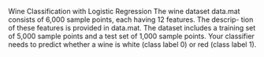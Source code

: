 Wine Classification with Logistic Regression
The wine dataset data.mat consists of 6,000 sample points, each having 12 features. The descrip-
tion of these features is provided in data.mat. The dataset includes a training set of 5,000 sample
points and a test set of 1,000 sample points. Your classifier needs to predict whether a wine is
white (class label 0) or red (class label 1).
